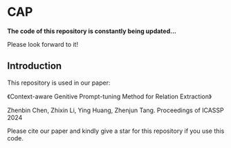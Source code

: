 # CAP

**The code of this repository is constantly being updated...**

Please look forward to it!

## Introduction

This repository is used in our paper:

《Context-aware Genitive Prompt-tuning Method for Relation Extraction》

Zhenbin Chen, Zhixin Li, Ying Huang, Zhenjun Tang. Proceedings of ICASSP 2024


Please cite our paper and kindly give a star for this repository if you use this code.
